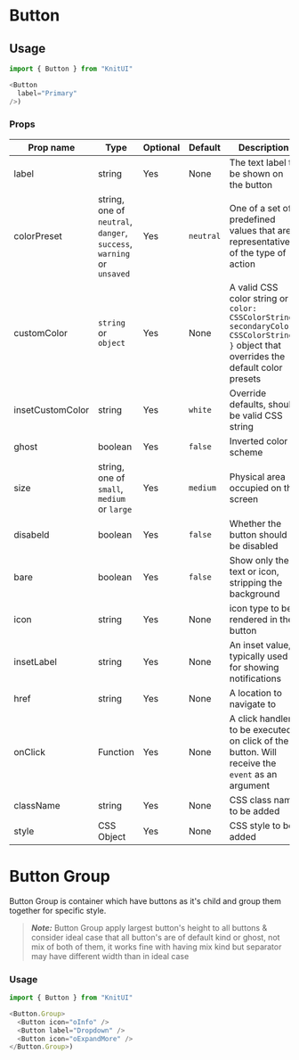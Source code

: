 # Button

## Usage

```javascript
import { Button } from "KnitUI"

<Button
  label="Primary"
/>)
```

### Props

| Prop name        | Type                                                                  | Optional | Default   | Description                                                                                                                             |
| ---------------- | --------------------------------------------------------------------- | -------- | --------- | --------------------------------------------------------------------------------------------------------------------------------------- |
| label            | string                                                                | Yes      | None      | The text label to be shown on the button                                                                                                |
| colorPreset      | string, one of `neutral`, `danger`, `success`, `warning` or `unsaved` | Yes      | `neutral` | One of a set of predefined values that are representative of the type of action                                                         |
| customColor      | `string` or `object`                                                  | Yes      | None      | A valid CSS color string or `{ color: CSSColorString, secondaryColor: CSSColorString }` object that overrides the default color presets |
| insetCustomColor | string                                                                | Yes      | `white`   | Override defaults, should be valid CSS string                                                                                           |
| ghost            | boolean                                                               | Yes      | `false`   | Inverted color scheme                                                                                                                   |
| size             | string, one of `small`, `medium` or `large`                           | Yes      | `medium`  | Physical area occupied on the screen                                                                                                    |
| disabeld         | boolean                                                               | Yes      | `false`   | Whether the button should be disabled                                                                                                   |
| bare             | boolean                                                               | Yes      | `false`   | Show only the text or icon, stripping the background                                                                                    |
| icon             | string                                                                | Yes      | None      | icon type to be rendered in the button                                                                                                  |
| insetLabel       | string                                                                | Yes      | None      | An inset value, typically used for showing notifications                                                                                |
| href             | string                                                                | Yes      | None      | A location to navigate to                                                                                                               |
| onClick          | Function                                                              | Yes      | None      | A click handler to be executed on click of the button. Will receive the `event` as an argument                                          |
| className        | string                                                                | Yes      | None      | CSS class name to be added                                                                                                              |
| style            | CSS Object                                                            | Yes      | None      | CSS style to be added                                                                                                                   |

# Button Group

Button Group is container which have buttons as it's child and group them together for specific style.

> **_Note:_** Button Group apply largest button's height to all buttons & consider ideal case that all button's are of default kind or ghost, not mix of both of them, it works fine with having mix kind but separator may have different width than in ideal case

### Usage

```javascript
import { Button } from "KnitUI"

<Button.Group>
  <Button icon="oInfo" />
  <Button label="Dropdown" />
  <Button icon="oExpandMore" />
</Button.Group>)
```
